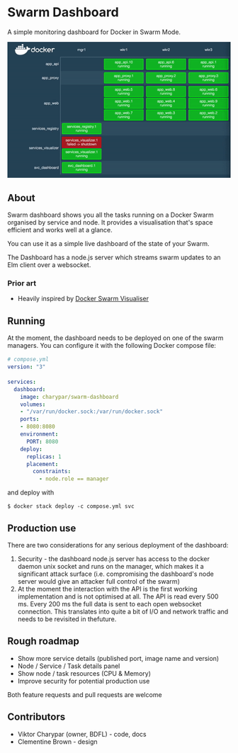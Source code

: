 # Swarm Dashboard

A simple monitoring dashboard for Docker in Swarm Mode.

![Example Dashboard](./swarm.gif)

## About

Swarm dashboard shows you all the tasks running on a Docker Swarm organised
by service and node. It provides a visualisation that's space efficient
and works well at a glance.

You can use it as a simple live dashboard of the state of your Swarm.

The Dashboard has a node.js server which streams swarm updates to an Elm client
over a websocket.

### Prior art

* Heavily inspired by [Docker Swarm Visualiser](https://github.com/dockersamples/docker-swarm-visualizer)

## Running

At the moment, the dashboard needs to be deployed on one of the swarm managers.
You can configure it with the following Docker compose file:

```yml
# compose.yml
version: "3"

services:
  dashboard:
    image: charypar/swarm-dashboard
    volumes:
    - "/var/run/docker.sock:/var/run/docker.sock"
    ports:
    - 8080:8080
    environment:
      PORT: 8080
    deploy:
      replicas: 1
      placement:
        constraints:
          - node.role == manager
```

and deploy with

```
$ docker stack deploy -c compose.yml svc
```

## Production use

There are two considerations for any serious deployment of the dashboard:

1. Security - the dashboard node.js server has access to the docker daemon unix socket
   and runs on the manager, which makes it a significant attack surface (i.e. compromising
   the dashboard's node server would give an attacker full control of the swarm)
1. At the moment the interaction with the API is the first working implementation and
   is not optimised at all. The API is read every 500 ms. Every 200 ms the full
   data is sent to each open websocket connection. This translates into quite a
   bit of I/O and network traffic and needs to be revisited in thefuture.

## Rough roadmap

* Show more service details (published port, image name and version)
* Node / Service / Task details panel
* Show node / task resources (CPU & Memory)
* Improve security for potential production use

Both feature requests and pull requests are welcome

## Contributors

* Viktor Charypar (owner, BDFL) - code, docs
* Clementine Brown - design
